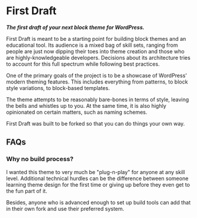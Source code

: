 # First Draft

_**The first draft of your next block theme for WordPress.**_

First Draft is meant to be a starting point for building block themes and an educational tool. Its audience is a mixed bag of skill sets, ranging from people are just now dipping their toes into theme creation and those who are highly-knowledgeable developers. Decisions about its architecture tries to account for this full spectrum while following best practices.

One of the primary goals of the project is to be a showcase of WordPress' modern theming features. This includes everything from patterns, to block style variations, to block-based templates.

The theme attempts to be reasonably bare-bones in terms of style, leaving the bells and whistles up to you. At the same time, it is also highly opinionated on certain matters, such as naming schemes.

First Draft was built to be forked so that you can do things your own way.

## FAQs

### Why no build process?

I wanted this theme to very much be "plug-n-play" for anyone at any skill level. Additional technical hurdles can be the difference between someone learning theme design for the first time or giving up before they even get to the fun part of it.

Besides, anyone who is advanced enough to set up build tools can add that in their own fork and use their preferred system.
